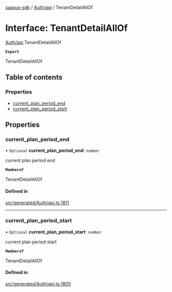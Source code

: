 [saasus-sdk](../README.md) / [Auth/api](../modules/Auth_api.md) / TenantDetailAllOf

# Interface: TenantDetailAllOf

[Auth/api](../modules/Auth_api.md).TenantDetailAllOf

**`Export`**

TenantDetailAllOf

## Table of contents

### Properties

- [current\_plan\_period\_end](Auth_api.TenantDetailAllOf.md#current_plan_period_end)
- [current\_plan\_period\_start](Auth_api.TenantDetailAllOf.md#current_plan_period_start)

## Properties

### current\_plan\_period\_end

• `Optional` **current\_plan\_period\_end**: `number`

current plan period end

**`Memberof`**

TenantDetailAllOf

#### Defined in

[src/generated/Auth/api.ts:1811](https://github.com/saasus-platform/saasus-sdk-javascript/blob/2c78b0a/src/generated/Auth/api.ts#L1811)

___

### current\_plan\_period\_start

• `Optional` **current\_plan\_period\_start**: `number`

current plan period start

**`Memberof`**

TenantDetailAllOf

#### Defined in

[src/generated/Auth/api.ts:1805](https://github.com/saasus-platform/saasus-sdk-javascript/blob/2c78b0a/src/generated/Auth/api.ts#L1805)
